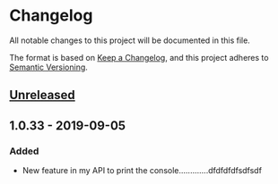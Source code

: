 # Changelog
All notable changes to this project will be documented in this file.

The format is based on [Keep a Changelog](https://keepachangelog.com/en/1.0.0/),
and this project adheres to [Semantic Versioning](https://semver.org/spec/v2.0.0.html).

## [Unreleased]

## 1.0.33 - 2019-09-05
### Added
- New feature in my API to print the console.............dfdfdfdfsdfsdf

[Unreleased]: https://github.com/serdartkm/authjs/compare/v1.0.33...master
